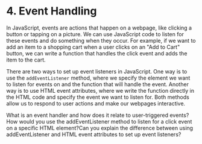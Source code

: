 # 4. Event Handling

In JavaScript, events are actions that happen on a webpage, like clicking a button or tapping on a picture. We can use JavaScript code to listen for these events and do something when they occur. For example, if we want to add an item to a shopping cart when a user clicks on an "Add to Cart" button, we can write a function that handles the click event and adds the item to the cart.

There are two ways to set up event listeners in JavaScript. One way is to use the `addEventListener` method, where we specify the element we want to listen for events on and the function that will handle the event. Another way is to use HTML event attributes, where we write the function directly in the HTML code and specify the event we want to listen for. Both methods allow us to respond to user actions and make our webpages interactive.

What is an event handler and how does it relate to user-triggered events?How would you use the addEventListener method to listen for a click event on a specific HTML element?Can you explain the difference between using addEventListener and HTML event attributes to set up event listeners?